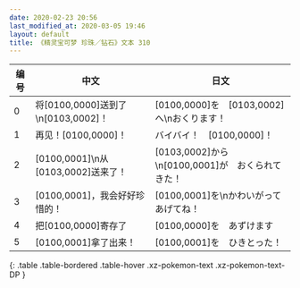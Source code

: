 ```yaml
---
date: 2020-02-23 20:56
last_modified_at: 2020-03-05 19:46
layout: default
title: 《精灵宝可梦 珍珠／钻石》文本 310
---
```

| 编号 | 中文 | 日文 |
| ---- | ---- | ---- |
| 0 | 将[0100,0000]送到了\n[0103,0002]！ | [0100,0000]を　[0103,0002]へ\nおくります！ |
| 1 | 再见！[0100,0000]！ | バイバイ！　[0100,0000]！ |
| 2 | [0100,0001]\n从[0103,0002]送来了！ | [0103,0002]から\n[0100,0001]が　おくられてきた！ |
| 3 | [0100,0001]，我会好好珍惜的！ | [0100,0001]を\nかわいがって　あげてね！ |
| 4 | 把[0100,0000]寄存了 | [0100,0000]を　あずけます |
| 5 | [0100,0001]拿了出来！ | [0100,0001]を　ひきとった！ |
{: .table .table-bordered .table-hover .xz-pokemon-text .xz-pokemon-text-DP }